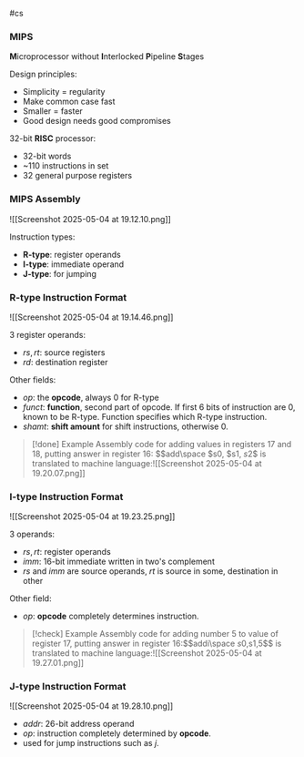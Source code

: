 #cs 

### MIPS

**M**icroprocessor without **I**nterlocked **P**ipeline **S**tages

Design principles:
- Simplicity = regularity
- Make common case fast
- Smaller = faster
- Good design needs good compromises

32-bit **RISC** processor:
- 32-bit words
- ~110 instructions in set
- 32 general purpose registers 

### MIPS Assembly
![[Screenshot 2025-05-04 at 19.12.10.png]]

Instruction types:
- **R-type**: register operands
- **I-type**: immediate operand
- **J-type**: for jumping

### R-type Instruction Format
![[Screenshot 2025-05-04 at 19.14.46.png]]

3 register operands:
- $rs, rt$: source registers
- $rd$: destination register

Other fields:
- $op$: the **opcode**, always 0 for R-type
- $funct$: **function**, second part of opcode. If first 6 bits of instruction are 0, known to be R-type. Function specifies which R-type instruction.
- $shamt$: **shift amount** for shift instructions, otherwise 0.


> [!done] Example
> Assembly code for adding values in registers 17 and 18, putting answer in register 16: $$add\space $s0, $s1, $s2$$ is translated to machine language:![[Screenshot 2025-05-04 at 19.20.07.png]]
> 
> 
> 

### I-type Instruction Format
![[Screenshot 2025-05-04 at 19.23.25.png]]

3 operands:
- $rs, rt$: register operands
- $imm$: 16-bit immediate written in two's complement
- $rs$ and $imm$ are source operands, $rt$ is source in some, destination in other

Other field:
- $op$: **opcode** completely determines instruction.


> [!check] Example
> Assembly code for adding number 5 to value of register 17, putting answer in register 16:$$addi\space $s0,$s1,5$$ is translated to machine language:![[Screenshot 2025-05-04 at 19.27.01.png]]

### J-type Instruction Format
![[Screenshot 2025-05-04 at 19.28.10.png]]
- $addr$: 26-bit address operand
- $op$: instruction completely determined by **opcode**.
- used for jump instructions such as $j$.

